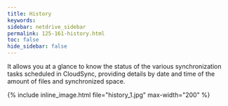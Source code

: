 ```yaml
---
title: History
keywords:
sidebar: netdrive_sidebar
permalink: 125-161-history.html
toc: false
hide_sidebar: false
---
```


It allows you at a glance to know the status of the various synchronization tasks scheduled in CloudSync, providing details by date and time of the amount of files and synchronized space.

{% include inline_image.html file="history_1.jpg" max-width="200" %}

